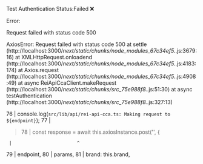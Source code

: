 Test Authentication
Status:Failed ❌

Error:

Request failed with status code 500

AxiosError: Request failed with status code 500
at settle (http://localhost:3000/_next/static/chunks/node_modules_67c34ef5._.js:3679:16)
at XMLHttpRequest.onloadend (http://localhost:3000/_next/static/chunks/node_modules_67c34ef5._.js:4183:174)
at Axios.request (http://localhost:3000/_next/static/chunks/node_modules_67c34ef5._.js:4908:49)
at async ReiApiCcaClient.makeRequest (http://localhost:3000/_next/static/chunks/src_75e988f8._.js:51:30)
at async testAuthentication (http://localhost:3000/_next/static/chunks/src_75e988f8._.js:327:13)

76 | console.log(`src/lib/api/rei-api-cca.ts: Making request to ${endpoint}`);
77 |

> 78 | const response = await this.axiosInstance.post('', {

     |                        ^

79 | endpoint,
80 | params,
81 | brand: this.brand,
